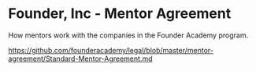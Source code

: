 # Founder, Inc - Mentor Agreement

How mentors work with the companies in the Founder Academy program.

https://github.com/founderacademy/legal/blob/master/mentor-agreement/Standard-Mentor-Agreement.md
